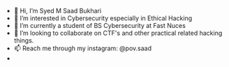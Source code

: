 - 👋 Hi, I’m Syed M Saad Bukhari
- 👀 I’m interested in Cybersecurity especially in Ethical Hacking
- 🌱 I’m currently a student of BS Cybersecurity at Fast Nuces
- 💞️ I’m looking to collaborate on CTF's and other practical related hacking things.
- 📫 Reach me through my instagram: @pov.saad
- 


